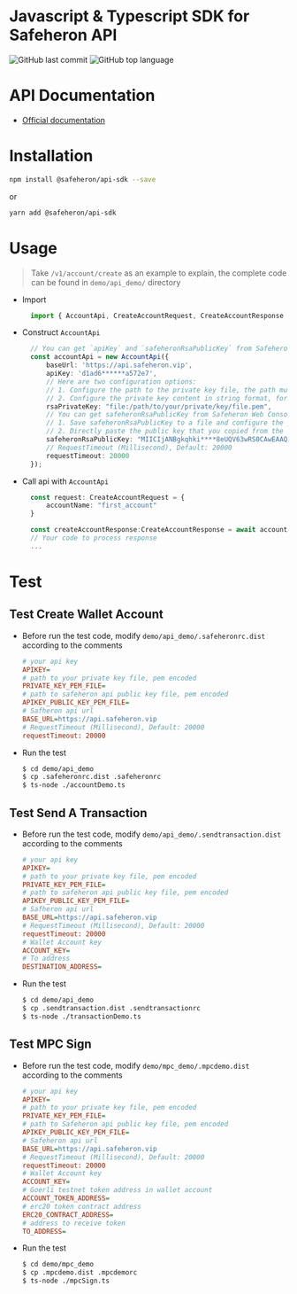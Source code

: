 # Javascript & Typescript SDK for Safeheron API

![GitHub last commit](https://img.shields.io/github/last-commit/Safeheron/safeheron-api-sdk-js)
![GitHub top language](https://img.shields.io/github/languages/top/Safeheron/safeheron-api-sdk-js?color=green)

# API Documentation
- [Official documentation](https://docs.safeheron.com/api/index.html)

# Installation

```bash
npm install @safeheron/api-sdk --save
```
or
```bash
yarn add @safeheron/api-sdk
```

# Usage

> Take `/v1/account/create` as an example to explain, the complete code can be found in `demo/api_demo/` directory

* Import 
  ```ts
    import { AccountApi, CreateAccountRequest, CreateAccountResponse } from "@safeheron/api-sdk";
  ```

* Construct `AccountApi`
  ```ts
    // You can get `apiKey` and `safeheronRsaPublicKey` from Safeheron Web Console: https://www.safeheron.com/console.
    const accountApi = new AccountApi({
        baseUrl: 'https://api.safeheron.vip',
        apiKey: 'd1ad6******a572e7',
        // Here are two configuration options:
        // 1. Configure the path to the private key file, the path must contain the "file:" prefix, for example: file:/path/to/your/private/key/file.pem
        // 2. Configure the private key content in string format, for example: -----BEGIN PRIVATE KEY-----\nMIIJQgIBADANBgkqhkiG****ICAQDidDHYV73U4cub\n-----END PRIVATE KEY-----
        rsaPrivateKey: "file:/path/to/your/private/key/file.pem",
        // You can get safeheronRsaPublicKey from Safeheron Web Console. Here are two configuration options:
        // 1. Save safeheronRsaPublicKey to a file and configure the path to the file, the path must contain the "file:" prefix, for example: file:/path/to/safeheron/public/key/file.pem
        // 2. Directly paste the public key that you copied from the web console, for example: MIICIjANBgkqhki****8eUQV63wRS0CAwEAAQ==
        safeheronRsaPublicKey: "MIICIjANBgkqhki****8eUQV63wRS0CAwEAAQ==",
        // RequestTimeout (Millisecond), Default: 20000
        requestTimeout: 20000
    });
  ```
* Call api with `AccountApi`
  ```ts
    const request: CreateAccountRequest = {
        accountName: "first_account"
    }

    const createAccountResponse:CreateAccountResponse = await accountApi.createAccount(request);
    // Your code to process response
    ...
  ```

# Test
## Test Create Wallet Account
* Before run the test code, modify `demo/api_demo/.safeheronrc.dist` according to the comments
  ```ini
  # your api key
  APIKEY=
  # path to your private key file, pem encoded
  PRIVATE_KEY_PEM_FILE=
  # path to safeheron api public key file, pem encoded
  APIKEY_PUBLIC_KEY_PEM_FILE= 
  # Safheron api url
  BASE_URL=https://api.safeheron.vip
  # RequestTimeout (Millisecond), Default: 20000
  requestTimeout: 20000
  ```
* Run the test
  ```bash
  $ cd demo/api_demo
  $ cp .safeheronrc.dist .safeheronrc
  $ ts-node ./accountDemo.ts
  ```

## Test Send A Transaction
* Before run the test code, modify `demo/api_demo/.sendtransaction.dist` according to the comments
  ```ini
  # your api key
  APIKEY=
  # path to your private key file, pem encoded
  PRIVATE_KEY_PEM_FILE=
  # path to safeheron api public key file, pem encoded
  APIKEY_PUBLIC_KEY_PEM_FILE= 
  # Safheron api url
  BASE_URL=https://api.safeheron.vip
  # RequestTimeout (Millisecond), Default: 20000
  requestTimeout: 20000
  # Wallet Account key
  ACCOUNT_KEY=
  # To address
  DESTINATION_ADDRESS=
  ```
* Run the test
  ```bash
  $ cd demo/api_demo
  $ cp .sendtransaction.dist .sendtransactionrc
  $ ts-node ./transactionDemo.ts
  ```

## Test MPC Sign
* Before run the test code, modify `demo/mpc_demo/.mpcdemo.dist` according to the comments
  ```ini
  # your api key
  APIKEY=
  # path to your private key file, pem encoded
  PRIVATE_KEY_PEM_FILE=
  # path to Safeheron api public key file, pem encoded
  APIKEY_PUBLIC_KEY_PEM_FILE=
  # Safeheron api url
  BASE_URL=https://api.safeheron.vip
  # RequestTimeout (Millisecond), Default: 20000
  requestTimeout: 20000
  # Wallet Account key
  ACCOUNT_KEY=
  # Goerli testnet token address in wallet account
  ACCOUNT_TOKEN_ADDRESS=
  # erc20 token contract address
  ERC20_CONTRACT_ADDRESS=
  # address to receive token
  TO_ADDRESS=
  ```

* Run the test
  ```bash
  $ cd demo/mpc_demo
  $ cp .mpcdemo.dist .mpcdemorc
  $ ts-node ./mpcSign.ts
  ```




